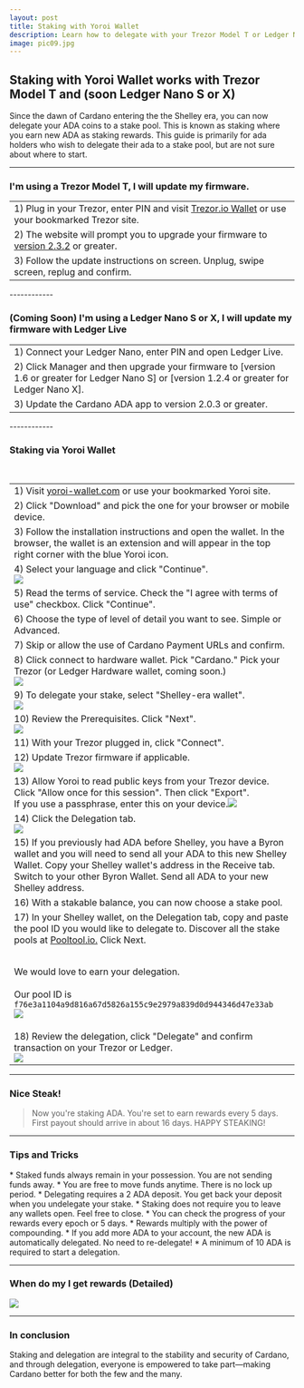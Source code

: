 ```yaml
---
layout: post
title: Staking with Yoroi Wallet
description: Learn how to delegate with your Trezor Model T or Ledger Nano S or X
image: pic09.jpg
---
```


## Staking with Yoroi Wallet works with Trezor Model T and (soon Ledger Nano S or X)

Since the dawn of Cardano entering the the Shelley era, you can now delegate your ADA coins to a stake pool. This is known as staking where you earn new ADA as staking rewards. This guide is primarily for ada holders who wish to delegate their ada to a stake pool, but are not sure about where to start.

------------

### I'm using a Trezor Model T, I will update my firmware.

<section>
	<div class="table-wrapper">
		<table>
			<tbody>
				<tr>
					<td>1) Plug in your Trezor, enter PIN and visit <a href="https://wallet.trezor.io/">Trezor.io Wallet</a> or use your bookmarked Trezor site.</td>
				</tr>
				<tr>
					<td>2) The website will prompt you to upgrade your firmware to <a href="https://blog.trezor.io/firmware-updates-for-trezor-model-t-version-2-3-2-and-trezor-model-one-version-1-9-2-f4f9c0f1ed7c">version 2.3.2</a> or greater.</td>
				</tr>
				<tr>
					<td>3) Follow the update instructions on screen. Unplug, swipe screen, replug and confirm.</td>
				</tr>
			</tbody>
		</table>
	</div>
</section>
------------

### (Coming Soon) I'm using a Ledger Nano S or X, I will update my firmware with Ledger Live

<section>
	<div class="table-wrapper">
		<table>
			<tbody>
				<tr>
					<td>1) Connect your Ledger Nano, enter PIN and open Ledger Live.</td>
				</tr>
				<tr>
					<td>2) Click Manager and then upgrade your firmware to [version 1.6 or greater for Ledger Nano S] or [version 1.2.4 or greater for Ledger Nano X].</td>
				</tr>
				<tr>
					<td>3) Update the Cardano ADA app to version 2.0.3 or greater.</td>
				</tr>
			</tbody>
		</table>
	</div>
</section>
------------

### Staking via Yoroi Wallet

<section>
	<div class="table-wrapper">
		<table>
			<tbody>
				<tr>
					<td>1) Visit <a href="https://yoroi-wallet.com/">yoroi-wallet.com</a> or use your bookmarked Yoroi site.</td>
				</tr>
				<tr>
					<td>2) Click "Download" and pick the one for your browser or mobile device.</td>
				</tr>
				<tr>
					<td>3) Follow the installation instructions and open the wallet. In the browser, the wallet is an extension and will appear in the top right corner with the blue Yoroi icon.<br></td>
				</tr>
				<tr>
					<td>4) Select your language and click "Continue".<br><img src="/ada/assets/images/y1.png"></td>
				</tr>
				<tr>
					<td>5) Read the terms of service. Check the "I agree with terms of use" checkbox. Click "Continue".</td>
				</tr>
				<tr>
					<td>6) Choose the type of level of detail you want to see. Simple or Advanced.</td>
				</tr>
				<tr>
					<td>7) Skip or allow the use of Cardano Payment URLs and confirm.</td>
				</tr>
				<tr>
					<td>8) Click connect to hardware wallet. Pick "Cardano." Pick your Trezor (or Ledger Hardware wallet, coming soon.)<br><img src="/ada/assets/images/y2.png"></td>
				</tr>
				<tr>
					<td>9) To delegate your stake, select "Shelley-era wallet".<br><img src="/ada/assets/images/y3.png"></td>
				</tr>
				<tr>
					<td>10) Review the Prerequisites. Click "Next".<br><img src="/ada/assets/images/y4.png"><br></td>
				</tr>
				<tr>
					<td>11) With your Trezor plugged in, click "Connect".</td>
				</tr>
				<tr>
					<td>12) Update Trezor firmware if applicable.<br><img src="/ada/assets/images/y5.png"></td>
				</tr>
				<tr>
					<td>13) Allow Yoroi to read public keys from your Trezor device. Click "Allow once for this session". Then click "Export".<br> If you use a passphrase, enter this on your device.<img src="/ada/assets/images/al-trez-allow.png"></td>
				</tr>
				<tr>
					<td>14) Click the Delegation tab.<br><img src="/ada/assets/images/y6.png"></td>
				</tr>
				<tr>
					<td>15) If you previously had ADA before Shelley, you have a Byron wallet and you will need to send all your ADA to this new Shelley Wallet. Copy your Shelley wallet's address in the Receive tab. Switch to your other Byron Wallet. Send all ADA to your new Shelley address.</td>
				</tr>				
				<tr>
					<td>16) With a stakable balance, you can now choose a stake pool. </td>
				</tr>	
				<tr>
					<td>17) In your Shelley wallet, on the Delegation tab, copy and paste the pool ID you would like to delegate to. Discover all the stake pools at <a href="https://pooltool.io/">Pooltool.io.</a> Click Next.<br><br>

We would love to earn your delegation.<br><br>
Our pool ID is <code>f76e3a1104a9d816a67d5826a155c9e2979a839d0d944346d47e33ab</code>
<br><img src="/ada/assets/images/y7.png"></td>
				</tr>
				<tr>
					<td>18) Review the delegation, click "Delegate" and confirm transaction on your Trezor or Ledger.<br><img src="/ada/assets/images/y8.png"></td>
				</tr>						
			</tbody>
		</table>
	</div>
</section>

------------

<h3>Nice Steak!</h3>
<blockquote>Now you're staking ADA. You're set to earn rewards every 5 days. First payout should arrive in about 16 days. HAPPY STEAKING! </blockquote>

------------

<h3>Tips and Tricks</h3>
* Staked funds always remain in your possession. You are not sending funds away.
* You are free to move funds anytime. There is no lock up period.
* Delegating requires a 2 ADA deposit. You get back your deposit when you undelegate your stake.
* Staking does not require you to leave any wallets open. Feel free to close.
* You can check the progress of your rewards every epoch or 5 days.
* Rewards multiply with the power of compounding.
* If you add more ADA to your account, the new ADA is automatically delegated. No need to re-delegate!
* A minimum of 10 ADA is required to start a delegation.

------------

<h3>When do my I get rewards (Detailed)</h3>
<span class="image fit"><img src="/ada/assets/images/delegation-cycle.png"></span>

------------

<h3>In conclusion</h3>
Staking and delegation are integral to the stability and security of Cardano, and through delegation, everyone is empowered to take part—making Cardano better for both the few and the many.